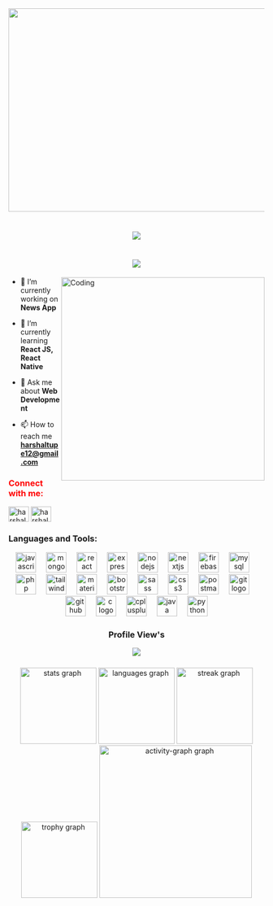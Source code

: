 <div align="center">
  <img height="400" width="1000" src="https://repository-images.githubusercontent.com/588181932/e36ec678-7984-4cdd-8e4c-a3932772ff8e"/>
</div>

###

<h1 align="center">
    <img src="https://readme-typing-svg.herokuapp.com/?font=Righteous&size=35&center=true&vCenter=true&width=500&height=70&duration=4000&lines=Hi+There!+👋;+I'm+Harshal+Tupe!+;Passinate+Software+Developer!+;MERN+Stack+Developer!+;" />
</h1>
<h1 align="center">
<img src="https://readme-typing-svg.herokuapp.com?font=Jersey+10+Charted&size=49&duration=5&pause=10000&color=FFF975FD&background=EEF9FF00&random=false&width=650&height=70&lines=A+passionate+developer+from+India"/>
</h1>

<img align="right" alt="Coding" width="400" height=auto src="https://user-images.githubusercontent.com/74038190/225813708-98b745f2-7d22-48cf-9150-083f1b00d6c9.gif"/>

<p align="left"> </p>

- 🔭 I’m currently working on **News App**

- 🌱 I’m currently learning **React JS, React Native**

- 💬 Ask me about **Web Development**

- 📫 How to reach me **harshaltupe12@gmail.com**

<h3 align="left" style="color:red">Connect with me:</h3>
<p align="left">
<a href="https://linkedin.com/in/harshaltupe" target="blank"><img align="center" src="https://raw.githubusercontent.com/rahuldkjain/github-profile-readme-generator/master/src/images/icons/Social/linked-in-alt.svg" alt="harshaltupe" height="30" width="40" /></a>
<a href="https://instagram.com/harshal.tupe_" target="blank"><img align="center" src="https://raw.githubusercontent.com/rahuldkjain/github-profile-readme-generator/master/src/images/icons/Social/instagram.svg" alt="harshal.tupe_" height="30" width="40" /></a>
</p>

<h3 align="left">Languages and Tools:</h3>
<div align="center">
  <img src="https://skillicons.dev/icons?i=js" height="40" alt="javascript logo"  />
  <img width="12" />
  <img src="https://skillicons.dev/icons?i=mongodb" height="40" alt="mongodb logo"  />
  <img width="12" />
  <img src="https://skillicons.dev/icons?i=react" height="40" alt="react logo"  />
  <img width="12" />
  <img src="https://skillicons.dev/icons?i=express" height="40" alt="express logo"  />
  <img width="12" />
  <img src="https://skillicons.dev/icons?i=nodejs" height="40" alt="nodejs logo"  />
  <img width="12" />
  <img src="https://skillicons.dev/icons?i=nextjs" height="40" alt="nextjs logo"  />
  <img width="12" />
  <img src="https://skillicons.dev/icons?i=firebase" height="40" alt="firebase logo"  />
  <img width="12" />
  <img src="https://skillicons.dev/icons?i=mysql" height="40" alt="mysql logo"  />
  <img width="12" />
  <img src="https://skillicons.dev/icons?i=php" height="40" alt="php logo"  />
  <img width="12" />
  <img src="https://skillicons.dev/icons?i=tailwind" height="40" alt="tailwindcss logo"  />
  <img width="12" />
  <img src="https://skillicons.dev/icons?i=materialui" height="40" alt="materialui logo"  />
  <img width="12" />
  <img src="https://skillicons.dev/icons?i=bootstrap" height="40" alt="bootstrap logo"  />
  <img width="12" />
  <img src="https://skillicons.dev/icons?i=sass" height="40" alt="sass logo"  />
  <img width="12" />
  <img src="https://skillicons.dev/icons?i=css" height="40" alt="css3 logo"  />
  <img width="12" />
  <img src="https://skillicons.dev/icons?i=postman" height="40" alt="postman logo"  />
  <img width="12" />
  <img src="https://skillicons.dev/icons?i=git" height="40" alt="git logo"  />
  <img width="12" />
  <img src="https://skillicons.dev/icons?i=github" height="40" alt="github logo"  />
  <img width="12" />
  <img src="https://skillicons.dev/icons?i=c" height="40" alt="c logo"  />
  <img width="12" />
  <img src="https://skillicons.dev/icons?i=cpp" height="40" alt="cplusplus logo"  />
  <img width="12" />
  <img src="https://skillicons.dev/icons?i=java" height="40" alt="java logo"  />
  <img width="12" />
  <img src="https://skillicons.dev/icons?i=py" height="40" alt="python logo"  />
</div>


###
<h3 align="center">
  <p> Profile View's</p>
<div align="center">
 <img src="https://profile-counter.glitch.me/harshaltupe12/count.svg?"  />
</div>
<h3/>


###
<div align="center">
  <img src="https://github-readme-stats.vercel.app/api?username=harshaltupe12&hide_title=false&hide_rank=false&show_icons=true&include_all_commits=true&count_private=true&disable_animations=false&theme=yeblu&locale=en&hide_border=false&order=1" height="150" alt="stats graph"  />
  <img src="https://github-readme-stats.vercel.app/api/top-langs?username=harshaltupe12&locale=en&hide_title=false&layout=compact&card_width=320&langs_count=5&theme=yeblu&hide_border=false&order=2" height="150" alt="languages graph"  />
  <img src="https://streak-stats.demolab.com?user=harshaltupe12&locale=en&mode=daily&theme=yeblu&hide_border=false&border_radius=5&order=3" height="150" alt="streak graph"  />
  <img src="https://github-profile-trophy.vercel.app?username=harshaltupe12&theme=algolia&column=-1&row=1&margin-w=8&margin-h=8&no-bg=true&no-frame=false&order=4" height="150" alt="trophy graph"  />
  <img src="https://github-readme-activity-graph.vercel.app/graph?username=harshaltupe12&radius=16&theme=react&area=true&order=5" height="300" alt="activity-graph graph"  />
</div>

###



